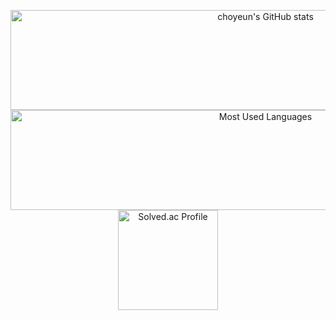 <p align="center">
  <img alt ="choyeun's GitHub stats" height="160em" width="800em"  src="https://github-readme-stats.vercel.app/api?username=choyeun&show_icons=true&include_all_commits=true">
  <img alt ="Most Used Languages" height="160em" width="800em" src="https://github-readme-stats.vercel.app/api/top-langs/?username=choyeun&hide=html&layout=compact"><br>
 <img alt="Solved.ac Profile" height= "160em"   src="http://mazassumnida.wtf/api/generate_badge?boj=choyeun">
</p>
